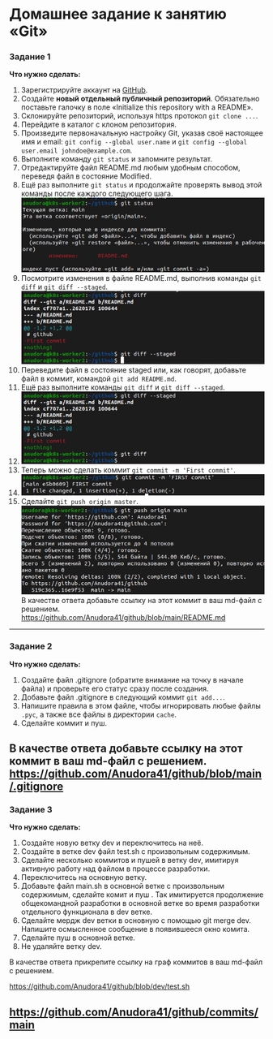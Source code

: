 # Домашнее задание к занятию «Git»

### Задание 1

**Что нужно сделать:**

1. Зарегистрируйте аккаунт на [GitHub](https://github.com/).
1. Создайте  **новый отдельный публичный репозиторий**. Обязательно поставьте галочку в поле «Initialize this repository with a README».
2. Склонируйте репозиторий, используя https протокол `git clone ...`.
3. Перейдите в каталог с клоном репозитория.
1. Произведите первоначальную настройку Git, указав своё настоящее имя и email: `git config --global user.name` и `git config --global user.email johndoe@example.com`.
1. Выполните команду `git status` и запомните результат.
1. Отредактируйте файл README.md любым удобным способом, переведя файл в состояние Modified.
1. Ещё раз выполните `git status` и продолжайте проверять вывод этой команды после каждого следующего шага.
   ![alt text](https://github.com/Anudora41/github/blob/main/skrini/22.png)
1. Посмотрите изменения в файле README.md, выполнив команды `git diff` и `git diff --staged`.
   ![alt text](https://github.com/Anudora41/github/blob/main/skrini/24.png)
1. Переведите файл в состояние staged или, как говорят, добавьте файл в коммит, командой `git add README.md`.
1. Ещё раз выполните команды `git diff` и `git diff --staged`.
2. ![alt text](https://github.com/Anudora41/github/blob/main/skrini/25.png)
1. Теперь можно сделать коммит `git commit -m 'First commit'`.
2. ![alt text](https://github.com/Anudora41/github/blob/main/skrini/28.png)
1. Сделайте `git push origin master`.
![alt text](https://github.com/Anudora41/github/blob/main/skrini/55.png)
В качестве ответа добавьте ссылку на этот коммит в ваш md-файл с решением.
https://github.com/Anudora41/github/blob/main/README.md
---

### Задание 2

**Что нужно сделать:**

1. Создайте файл .gitignore (обратите внимание на точку в начале файла) и проверьте его статус сразу после создания.
1. Добавьте файл .gitignore в следующий коммит `git add...`.
1. Напишите правила в этом файле, чтобы игнорировать любые файлы `.pyc`, а также все файлы в директории `cache`.
1. Сделайте коммит и пуш.

В качестве ответа добавьте ссылку на этот коммит в ваш md-файл с решением.
https://github.com/Anudora41/github/blob/main/.gitignore
---

### Задание 3

**Что нужно сделать:**

1. Создайте новую ветку dev и переключитесь на неё.
2. Создайте в ветке dev файл test.sh с произвольным содержимым.
3. Сделайте несколько коммитов и пушей  в ветку dev, имитируя активную работу над  файлом в процессе разработки.
4. Переключитесь на основную ветку.
5. Добавьте файл main.sh в основной ветке с произвольным содержимым, сделайте комит и пуш . Так имитируется продолжение общекомандной разработки в основной ветке во время разработки отдельного функционала в dev  ветке.
6. Сделайте мердж dev  ветки в основную с помощью git merge dev. Напишите осмысленное сообщение в появившееся окно комита.
7. Сделайте пуш в основной ветке.
8. Не удаляйте ветку dev.

В качестве ответа прикрепите ссылку на граф коммитов  в ваш md-файл с решением.

https://github.com/Anudora41/github/blob/dev/test.sh

https://github.com/Anudora41/github/commits/main
---
